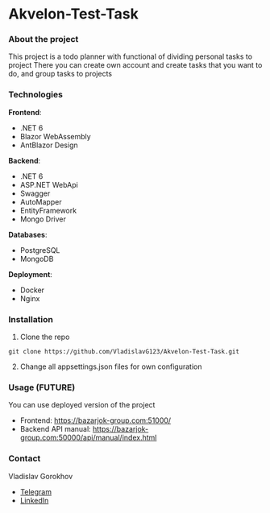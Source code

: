 # Akvelon-Test-Task
### About the project
This project is a todo planner with functional of dividing personal tasks to project
There you can create own account and create tasks that you want to do, and group tasks to projects

### Technologies

**Frontend**:
- .NET 6
- Blazor WebAssembly
- AntBlazor Design

**Backend**:
- .NET 6
- ASP.NET WebApi
- Swagger
- AutoMapper
- EntityFramework
- Mongo Driver

**Databases**:
- PostgreSQL
- MongoDB

**Deployment**:
- Docker
- Nginx

### Installation

1. Clone the repo
```
git clone https://github.com/VladislavG123/Akvelon-Test-Task.git
```
2. Change all appsettings.json files for own configuration


### Usage (FUTURE)

You can use deployed version of the project
- Frontend: https://bazarjok-group.com:51000/
- Backend API manual: https://bazarjok-group.com:50000/api/manual/index.html 

### Contact

Vladislav Gorokhov

- [Telegram](https://t.me/vladislavg123)
- [LinkedIn](https://www.linkedin.com/in/vladislavg123/])

